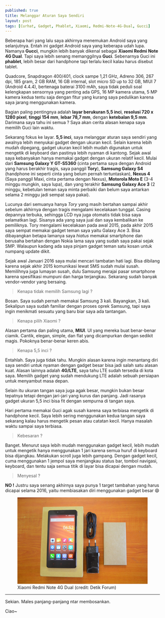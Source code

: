 ```yaml
---
published: true
title: Melanggar Aturan Saya Sendiri
layout: post
tags: [Curhat, Gadget, Phablet, Xiaomi, Redmi-Note-4G-Dual, Gucci]
---
```

Beberapa hari yang lalu saya akhirnya menemukan Android saya yang selanjutnya. Entah ini gadget Android saya yang keberapa udah lupa. Namanya **Gucci**, mungkin lebih banyak dikenal sebagai **Xiaomi Redmi Note 4G Dual**. Tapi saya lebih senang memanggilnya **Guci**. Sebenarnya Guci ini **phablet**, lebih besar dari handphone tapi terlalu kecil kalau harus disebut tablet.

Quadcore, Snapdragon 400/401, clock sampe 1,21 GHz, Adreno 306, 267 dpi, 185 gram, 2 GB RAM, 16 GB internal, slot micro SD up to 32 GB, MIUI 7 (Android 4.4.4), bertenaga baterai 3100 mAh, saya tidak peduli soal kelengkapan sensornya yang penting ada GPS, 16 MP kamera utama, 5 MP kamera kedua tentu saja dengan fitur yang kurang saya pedulikan karena saya jarang menggunakan kamera.

Bagian paling pentingnya adalah **layar berukuran 5,5 inci**, **resolusi 720 x 1280 pixel**, **tinggi 154 mm**, **lebar 78,7 mm**, dengan **ketebalan 9,5 mm**. Darimana saya tahu ini semua ? Saya akan cerita alasan kenapa saya memilih Guci lain waktu.

Sekarang fokus ke layar. **5,5 inci**, saya melanggar aturan saya sendiri yang awalnya lebih menyukai gadget dengan ukuran kecil. Selain karena lebih mudah dipegang, gadget ukuran kecil lebih mudah digunakan untuk mengetik di keyboard dan pastinya lebih nyaman di kantong. Sejak awal saya kebanyakan hanya memakai gadget dengan ukuran relatif kecil. Mulai dari **Samsung Galaxy Y GT-S5360** (cinta pertama saya dengan Android yang harus berakhir tragis, saya panggil **Tory**), **Samsung Galaxy S4** (handphone ini seperti cinta yang belum pernah tertuntaskan), **Nexus 4** (Saya panggil Maxi, cinta pertama dengan Nexus), **Motorola Moto E** (3-4 minggu mungkin, saya lupa), dan yang terakhir **Samsung Galaxy Ace 3** (2 minggu, kebetulan teman saya minta perbaiki dan belum saya antarkan selama 2 minggu jadi sempat saya pakai).

Lucunya dari semuanya hanya *Tory* yang masih bertahan sampai akhir sebelum akhirnya dengan tragis mengalami kecelakaan tunggal. Casing depannya terbuka, sehingga LCD nya juga otomatis tidak bisa saya selamatkan lagi. Sisanya ada yang saya jual dan saya kembalikan ke pemiliknya. Tory mengalami kecelakaan pada awal 2015, pada akhir 2015 saya sempat memakai gadget teman saya yaitu Galaxy Ace 3. Bisa dibayangkan betapa lamanya saya *hiatus* memakai smartphone dan berusaha bertahan dengan Nokia lama saya yang sudah saya pakai sejak SMP. Walaupun kadang ada saya pinjam gadget teman satu kosan untuk numpang update dikit.

Sejak awal Januari 2016 saya mulai mencari tambatan hati lagi. Bisa dibilang karena sejak akhir 2015 komunikasi lewat SMS sudah mulai susah. Memilihnya juga lumayan susah, dulu Samsung merajai pasar smartphone karena spesifikasi mumpuni dan harga terjangkau. Sekarang sudah banyak vendor-vendor yang bersaing.

> Kenapa tidak memilih Samsung lagi ?

Bosan. Saya sudah pernah memakai Samsung 3 kali. Bayangkan, 3 kali. Sekalipun saya sudah familiar dengan proses oprek Samsung, tapi saya ingin menikmati sesuatu yang baru biar saya ada tantangan.

> Kenapa pilih Xiaomi ?

Alasan pertama dan paling utama, **MIUI**. UI yang mereka buat benar-benar ciamik. Cantik, elegan, simple, dan flat yang dicampurkan dengan sedikit magis. Pokoknya benar-benar keren abis.

> Kenapa 5,5 inci ?

Entahlah. Saya juga tidak tahu. Mungkin alasan karena ingin menantang diri saya sendiri untuk nyaman dengan gadget besar bisa jadi salah satu alasan kuat. Alasan lainnya adalah **4G/LTE**, saya tahu LTE sudah tersedia di kota saya. Memilih gadget yang sudah mendukung LTE adalah sebuah persiapan untuk menyambut masa depan.

Selain itu ukuran tangan saya juga agak besar, mungkin bukan besar tepatnya tetapi dengan jari-jari yang kurus dan panjang. Jadi rasanya gadget ukuran 5,5 inci bisa fit dengan sempurna di tangan saya.

Hari pertama memakai Guci agak susah karena saya terbiasa mengetik di handphone kecil. Saya lebih sering menggunakan kedua tangan saya sekarang kalau harus mengetik pesan atau catatan kecil. Hanya masalah waktu sampai saya terbiasa.

> Kebesaran ?

Banget. Menurut saya lebih mudah menggunakan gadget kecil, lebih mudah untuk mengetik hanya menggunakan 1 jari karena semua huruf di keyboard bisa dijangkau. Melakukan scroll juga lebih gampang. Dengan gadget kecil, cuma menggunakan 1 jempol saya menjangkau status bar, tombol navigasi, keyboard, dan tentu saja semua titik di layar bisa dicapai dengan mudah.

> Menyesal ?

**NO !** Justru saya senang akhirnya saya punya 1 target tambahan yang harus dicapai selama 2016, yaitu membiasakan diri menggunakan gadget besar :smile:

<figure>
  <img src="/assets/img/xiaomi-redmi-note-4g-dual.jpg" alt="Xiaomi Redmi Note 4G Dual">
  <figcaption>
    Xiaomi Redmi Note 4G Dual (credit: Detik Forum)
  </figcaption>
</figure>

---

Sekian. Males panjang-panjang ntar membosankan.

Ciao~

